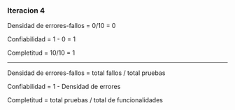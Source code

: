### Iteracion 4

Densidad de errores-fallos = 0/10 = 0  

Confiabilidad = 1 - 0 = 1

Completitud = 10/10 = 1 

_________

Densidad de errores-fallos = total fallos / total pruebas 

Confiabilidad = 1 - Densidad de errores

Completitud = total pruebas / total de funcionalidades
